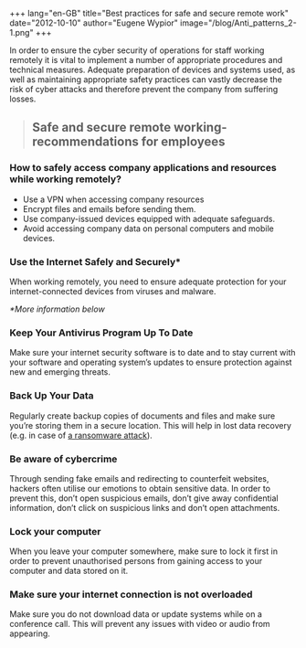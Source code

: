 +++
lang="en-GB"
title="Best practices for safe and secure remote work"
date="2012-10-10"
author="Eugene Wypior"
image="/blog/Anti_patterns_2-1.png"
+++

In order to ensure the cyber security of operations for staff working remotely it is vital to implement a number of appropriate procedures and technical measures. Adequate preparation of devices and systems used, as well as maintaining appropriate safety practices can vastly decrease the risk of cyber attacks and therefore prevent the company from suffering losses.

> Safe and secure remote working- recommendations for employees
> -------------------------------------------------------------

### How to safely access company applications and resources while working remotely?

*   Use a VPN when accessing company resources
*   Encrypt files and emails before sending them.
*   Use company-issued devices equipped with adequate safeguards.
*   Avoid accessing company data on personal computers and mobile devices.

### Use the Internet Safely and Securely\*

When working remotely, you need to ensure adequate protection for your internet-connected devices from viruses and malware.

_\*More information below_

### Keep Your Antivirus Program Up To Date

Make sure your internet security software is to date and to stay current with your software and operating system’s updates to ensure protection against new and emerging threats.

### Back Up Your Data

Regularly create backup copies of documents and files and make sure you’re storing them in a secure location. This will help in lost data recovery (e.g. in case of [a ransomware attack](https://seqred.pl/en/ransomware/)).

### Be aware of cybercrime

Through sending fake emails and redirecting to counterfeit websites, hackers often utilise our emotions to obtain sensitive data. In order to prevent this, don’t open suspicious emails, don’t give away confidential information, don’t click on suspicious links and don’t open attachments.

### Lock your computer

When you leave your computer somewhere, make sure to lock it first in order to prevent unauthorised persons from gaining access to your computer and data stored on it.

### Make sure your internet connection is not overloaded

Make sure you do not download data or update systems while on a conference call. This will prevent any issues with video or audio from appearing.